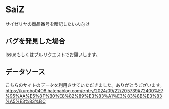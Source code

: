 # SaiZ
サイゼリヤの商品番号を暗記したい人向け

## バグを発見した場合
Issueもしくはプルリクエストでお願いします。

## データソース
こちらのサイトのデータを利用させていただきました。ありがとうございます。  
https://kurobo0408.hatenablog.com/entry/2024/09/22/205739#72400%E7%95%AA%E5%8F%B0%E8%82%89%E3%83%A1%E3%83%8B%E3%83%A5%E3%83%BC
